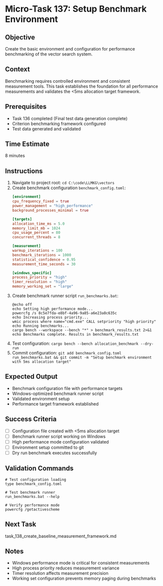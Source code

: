 # Micro-Task 137: Setup Benchmark Environment

## Objective
Create the basic environment and configuration for performance benchmarking of the vector search system.

## Context
Benchmarking requires controlled environment and consistent measurement tools. This task establishes the foundation for all performance measurements and validates the <5ms allocation target framework.

## Prerequisites
- Task 136 completed (Final test data generation complete)
- Criterion benchmarking framework configured
- Test data generated and validated

## Time Estimate
8 minutes

## Instructions
1. Navigate to project root: `cd C:\code\LLMKG\vectors`
2. Create benchmark configuration `benchmark_config.toml`:
   ```toml
   [environment]
   cpu_frequency_fixed = true
   power_management = "high_performance"
   background_processes_minimal = true
   
   [targets]
   allocation_time_ms = 5.0
   memory_limit_mb = 1024
   cpu_usage_percent = 80
   concurrent_threads = 8
   
   [measurement]
   warmup_iterations = 100
   benchmark_iterations = 1000
   statistical_confidence = 0.95
   measurement_time_seconds = 30
   
   [windows_specific]
   process_priority = "high"
   timer_resolution = "high"
   memory_working_set = "large"
   ```
3. Create benchmark runner script `run_benchmarks.bat`:
   ```batch
   @echo off
   echo Setting high performance mode...
   powercfg /s 8c5e7fda-e8bf-4a96-9a85-a6e23a8c635c
   echo Increasing process priority...
   wmic process where name="cmd.exe" CALL setpriority "high priority"
   echo Running benchmarks...
   cargo bench --workspace --bench "*" > benchmark_results.txt 2>&1
   echo Benchmarks complete. Results in benchmark_results.txt
   ```
4. Test configuration: `cargo bench --bench allocation_benchmark --dry-run`
5. Commit configuration: `git add benchmark_config.toml run_benchmarks.bat && git commit -m "Setup benchmark environment with 5ms allocation target"`

## Expected Output
- Benchmark configuration file with performance targets
- Windows-optimized benchmark runner script  
- Validated environment setup
- Performance target framework established

## Success Criteria
- [ ] Configuration file created with <5ms allocation target
- [ ] Benchmark runner script working on Windows
- [ ] High performance mode configuration validated
- [ ] Environment setup committed to git
- [ ] Dry run benchmark executes successfully

## Validation Commands
```batch
# Test configuration loading
type benchmark_config.toml

# Test benchmark runner
run_benchmarks.bat --help

# Verify performance mode
powercfg /getactivescheme
```

## Next Task
task_138_create_baseline_measurement_framework.md

## Notes
- Windows performance mode is critical for consistent measurements
- High process priority reduces measurement variance
- Timer resolution affects measurement precision
- Working set configuration prevents memory paging during benchmarks